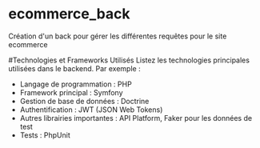 # ecommerce_back
Création d'un back pour gérer les différentes requêtes pour le site ecommerce


#Technologies et Frameworks Utilisés
Listez les technologies principales utilisées dans le backend. Par exemple :

* Langage de programmation : PHP
* Framework principal : Symfony
* Gestion de base de données : Doctrine
* Authentification : JWT (JSON Web Tokens)
* Autres librairies importantes : API Platform, Faker pour les données de test
* Tests : PhpUnit
